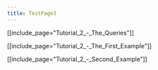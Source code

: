 ```yaml
---
title: TestPage3
---
```

[[include_page="Tutorial_2_-_The_Queries"]]

[[include_page="Tutorial_2_-_The_First_Example"]]

[[include_page="Tutorial_2_-_Second_Example"]]

